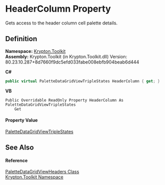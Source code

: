 # HeaderColumn Property


Gets access to the header column cell palette details.



## Definition
**Namespace:** <a href="79d2eac2-21f4-54ff-7552-b20c33c30600.md">Krypton.Toolkit</a>  
**Assembly:** Krypton.Toolkit (in Krypton.Toolkit.dll) Version: 80.23.10.287+8d7660f9dc5efd033fabe008ebfb904beab6d444

**C#**
``` C#
public virtual PaletteDataGridViewTripleStates HeaderColumn { get; }
```
**VB**
``` VB
Public Overridable ReadOnly Property HeaderColumn As PaletteDataGridViewTripleStates
	Get
```



#### Property Value
<a href="b37bd3d1-98fa-62a5-5b8c-df7ac9277bbf.md">PaletteDataGridViewTripleStates</a>

## See Also


#### Reference
<a href="97b2a8c3-ce28-9b86-887d-a3dc7811305f.md">PaletteDataGridViewHeaders Class</a>  
<a href="79d2eac2-21f4-54ff-7552-b20c33c30600.md">Krypton.Toolkit Namespace</a>  
